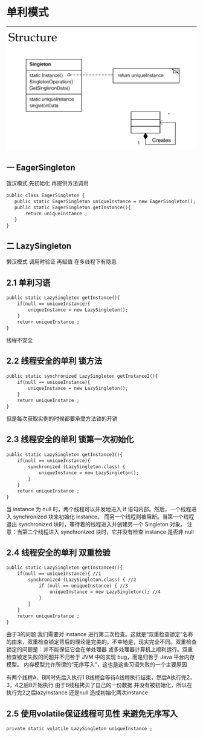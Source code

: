# 单利模式
---
![Singleton](../../picture/designpattern/singleton.png)
## 一 EagerSingleton 
饿汉模式 先初始化 再提供方法调用

    public class EagerSingleton {
       public static EagerSingleton uniqueInstance = new EagerSingleton();
       public static EagerSingleton getInstance(){
    	   return uniqueInstance ;
       }
    }
## 二 LazySingleton
懒汉模式 调用时验证 再赋值 在多线程下有隐患
## 2.1 单利习语
	public static LazySingleton getInstance(){
	    if(null == uniqueInstance){
			uniqueInstance = new LazySingleton();
	    }
	    return uniqueInstance ;
    }
线程不安全
## 2.2 线程安全的单利 锁方法 
	public static synchronized LazySingleton getInstance2(){
		if(null == uniqueInstance){
			uniqueInstance = new LazySingleton();
		}
		return uniqueInstance ;
	}
但是每次获取实例的时候都要承受方法锁的开销
## 2.3 线程安全的单利 锁第一次初始化
	public static LazySingleton getInstance3(){
		if(null == uniqueInstance){
			synchronized (LazySingleton.class) {
				uniqueInstance = new LazySingleton();
			}
		}
		return uniqueInstance ;
	}
当 instance 为 null 时，两个线程可以并发地进入 if 语句内部。然后，一个线程进入 synchronized 块来初始化 instance，
而另一个线程则被阻断。当第一个线程退出 synchronized 块时，等待着的线程进入并创建另一个 Singleton 对象。
注意：当第二个线程进入 synchronized 块时，它并没有检查 instance 是否非 null
## 2.4 线程安全的单利 双重检验
	public static LazySingleton getInstance4(){
		if(null == uniqueInstance){ //1
			synchronized (LazySingleton.class) { //2
				if (null == uniqueInstance) { //3
					uniqueInstance = new LazySingleton(); //4
				}
			}
		}
		return uniqueInstance ;
	}
由于3的问题 我们需要对 instance 进行第二次检查。这就是“双重检查锁定”名称的由来，双重检查锁定背后的理论是完美的。不幸地是，现实完全不同。双重检查锁定的问题是：并不能保证它会在单处理器
或多处理器计算机上顺利运行。双重检查锁定失败的问题并不归咎于 JVM 中的实现 bug，而是归咎于 Java 平台内存模型。
内存模型允许所谓的“无序写入”，这也是这些习语失败的一个主要原因<br>

有两个线程A、B同时先后入执行1 B线程会等待A线程执行结束，然后A执行完2，3，4之后B开始执行 由于B线程拷贝了自己的一份数据
并没有被初始化，所以在执行完2之后lazyInstance 还是null 造成初始化两次instance
## 2.5 使用volatile保证线程可见性 来避免无序写入
    private static volatile LazySingleton uniqueInstance ;
